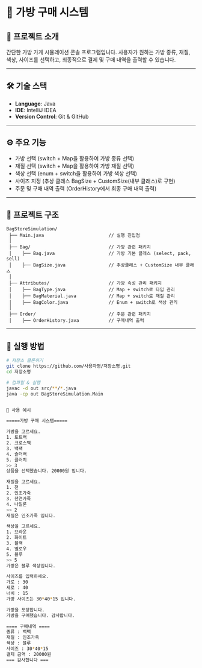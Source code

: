 # 👜 가방 구매 시스템

## 📌 프로젝트 소개
간단한 가방 가게 시뮬레이션 콘솔 프로그램입니다.
사용자가 원하는 가방 종류, 재질, 색상, 사이즈를 선택하고,
최종적으로 결제 및 구매 내역을 출력할 수 있습니다.

---

## 🛠 기술 스택
- **Language**: Java
- **IDE**: IntelliJ IDEA
- **Version Control**: Git & GitHub

---

## ⚙️ 주요 기능
- 가방 선택 (switch + Map을 활용하여 가방 종류 선택)
- 재질 선택 (switch + Map을 활용하여 가방 재질 선택)
- 색상 선택 (enum + switch을 활용하여 가방 색상 선택)
- 사이즈 지정 (추상 클래스 BagSize + CustomSize(내부 클래스)로 구현)
- 주문 및 구매 내역 출력 (OrderHistory에서 최종 구매 내역 출력)

---

## 📂 프로젝트 구조
```
BagStoreSimulation/
 ├── Main.java                        // 실행 진입점
 │
 ├── Bag/                             // 가방 관련 패키지
 │    ├── Bag.java                    // 가방 기본 클래스 (select, pack, sell)
 │    ├── BagSize.java                // 추상클래스 + CustomSize 내부 클래스
 │
 ├── Attributes/                      // 가방 속성 관리 패키지
 │    ├── BagType.java                // Map + switch로 타입 관리
 │    ├── BagMaterial.java            // Map + switch로 재질 관리
 │    ├── BagColor.java               // Enum + switch로 색상 관리
 │
 ├── Order/                           // 주문 관련 패키지
 │    ├── OrderHistory.java           // 구매내역 출력
```
---

## 🚀 실행 방법
```bash
# 저장소 클론하기
git clone https://github.com/사용자명/저장소명.git
cd 저장소명

# 컴파일 & 실행
javac -d out src/**/*.java
java -cp out BagStoreSimulation.Main


📖 사용 예시

=====가방 구매 시스템=====

가방을 고르세요.
1. 토트백  
2. 크로스백  
3. 백팩  
4. 숄더백  
5. 클러치
>> 3
상품을 선택했습니다. 20000원 입니다.

재질을 고르세요.
1. 천  
2. 인조가죽  
3. 천연가죽  
4. 나일론
>> 2
재질은 인조가죽 입니다.

색상을 고르세요.
1. 브라운  
2. 화이트  
3. 블랙  
4. 옐로우  
5. 블루
>> 5
가방은 블루 색상입니다.

사이즈를 입력하세요.
가로 : 30
세로 : 40
너비 : 15
가방 사이즈는 30*40*15 입니다.

가방을 포장합니다.
가방을 구매했습니다. 감사합니다.

==== 구매내역 ====
종류 : 백팩
재질 : 인조가죽
색상 : 블루
사이즈 : 30*40*15
결제 금액 : 20000원
=== 감사합니다 ===


